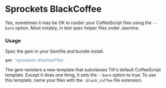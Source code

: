 # Sprockets BlackCoffee

Yes, sometimes it may be OK to runder your CoffeeScript files using the `--bare` option. Most notably, in test spec helper files under Jasmine.


### Usage

Spec the gem in your Gemfile and bundle install.

```ruby
gem 'sprockets-blackcoffee'
```

The gem resisters a new template that subclasses Tilt's default CoffeeScript template. Except it does one thing, it sets the `--bare` option to true. To use this template, name your files with the `.black_coffee` file extension.

